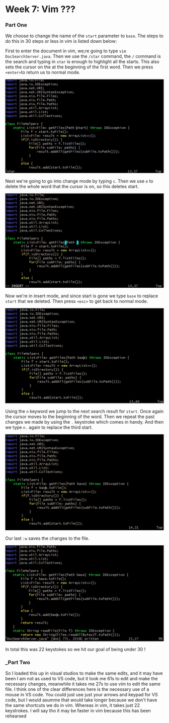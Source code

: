 <h1>Week 7: Vim ???</h1>

<h3>Part One</h3>

We choose to change the name of the `start` parameter to `base`.
The steps to do this in 30 steps or less in vim is listed down below: 

First to enter the document in vim, we;re going to type `vim DocSearchServer.java`. Then we use the `/star` command, the `/` command is the search and typing in `star` is enough to highlight all the starts. This also sets the cursor on the at the beginning of the first word. Then we press `<enter>`to return us to normal mode.

![Image](lab-images/lab7_1.png)


Next we're going to go into change mode by typing `c`. Then we use `e` to delete the whole word that the cursor is on, so this deletes start. 

![Image](lab-images/lab7_2.png)


Now we're in insert mode, and since start is gone we type `base` to replace `start` that we deleted. Then press `<esc>` to get back to normal mode. 

![Image](lab-images/lab7_3.png)


Using the `n` keyword we jump to the next search result for `start`. Once again the cursor moves to the beginning of the word. Then we repeat the past changes we made by using the `.` keystroke which comes in handy. And then we type `n.` again to replace the third start.

![Image](lab-images/lab7_4.png)


Our last `:w` saves the changes to the file. 

![Image](lab-images/lab7_5.png)

In total this was 22 keystokes so we hit our goal of being under 30 !

<h3>_Part Two</h3>

So I loaded this up in visual studios to make the same edits, and it may have been I am not as used to VS code, but it took me 61s to edit and make the necessary changes, meanwhile it takes me 27s to use vim to edit the same file. I think one of the clear differences here is the necessary use of a mouse in VS code. You could just use just your arrows and keypad for VS code, but I would asumme that would take longer because we don't have the same shortcuts we do in vim. Whereas in vim, it takes just 22 keystrokes. I will say tho it may be faster in vim because this has been rehearsed